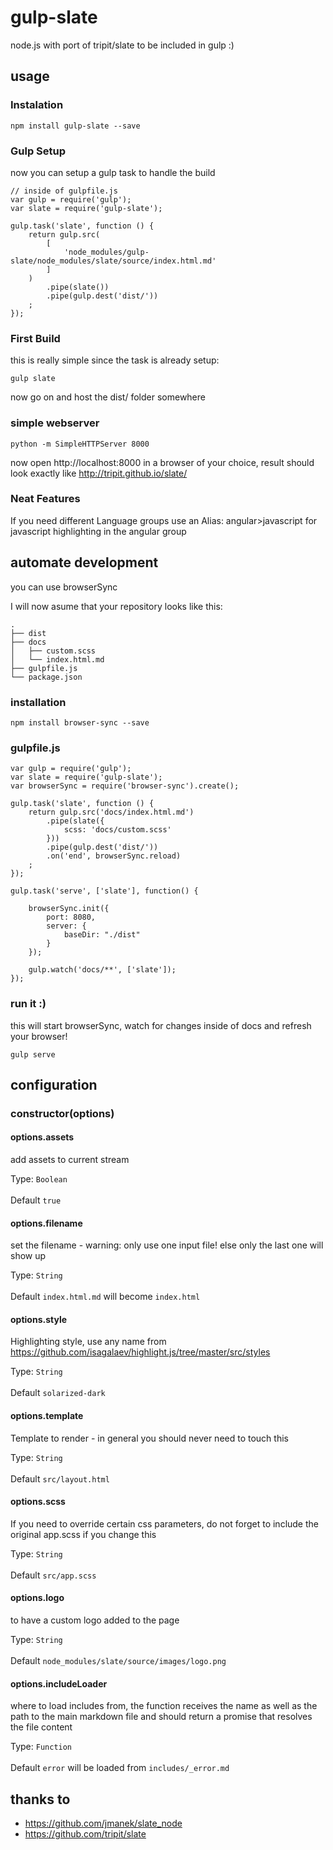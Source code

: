 # gulp-slate

node.js with port of tripit/slate to be included in gulp :)

## usage

### Instalation
```
npm install gulp-slate --save
```

### Gulp Setup

now you can setup a gulp task to handle the build
```
// inside of gulpfile.js
var gulp = require('gulp');
var slate = require('gulp-slate');

gulp.task('slate', function () {
    return gulp.src(
        [
            'node_modules/gulp-slate/node_modules/slate/source/index.html.md'
        ]
    )
        .pipe(slate())
        .pipe(gulp.dest('dist/'))
    ;
});
```

### First Build

this is really simple since the task is already setup:

```
gulp slate
```

now go on and host the dist/ folder somewhere

### simple webserver
```
python -m SimpleHTTPServer 8000
```

now open http://localhost:8000 in a browser of your choice, result should look exactly like http://tripit.github.io/slate/

### Neat Features

If you need different Language groups use an Alias: angular>javascript for javascript highlighting in the angular group

## automate development

you can use browserSync

I will now asume that your repository looks like this:

    .
    ├── dist
    ├── docs
    │   ├── custom.scss
    │   └── index.html.md
    ├── gulpfile.js
    └── package.json

### installation

```
npm install browser-sync --save
```

### gulpfile.js
```
var gulp = require('gulp');
var slate = require('gulp-slate');
var browserSync = require('browser-sync').create();

gulp.task('slate', function () {
    return gulp.src('docs/index.html.md')
        .pipe(slate({
            scss: 'docs/custom.scss'
        }))
        .pipe(gulp.dest('dist/'))
        .on('end', browserSync.reload)
    ;
});

gulp.task('serve', ['slate'], function() {

    browserSync.init({
        port: 8080,
        server: {
            baseDir: "./dist"
        }
    });

    gulp.watch('docs/**', ['slate']);
});

```

### run it :)

this will start browserSync, watch for changes inside of docs and refresh your browser!

```
gulp serve
```

## configuration

### constructor(options)
#### options.assets
add assets to current stream

Type: `Boolean`<br><br>Default `true`

#### options.filename
set the filename - warning: only use one input file! else only the last one will show up

Type: `String`<br><br>Default `index.html.md` will become `index.html`

#### options.style
Highlighting style, use any name from https://github.com/isagalaev/highlight.js/tree/master/src/styles

Type: `String`<br><br>Default `solarized-dark`

#### options.template
Template to render - in general you should never need to touch this

Type: `String`<br><br>Default `src/layout.html`

#### options.scss
If you need to override certain css parameters, do not forget to include the original app.scss if you change this

Type: `String`<br><br>Default `src/app.scss`

#### options.logo
to have a custom logo added to the page

Type: `String`<br><br>Default `node_modules/slate/source/images/logo.png`

#### options.includeLoader
where to load includes from, the function receives the name as well as the
path to the main markdown file and should return a promise that resolves the file content

Type: `Function`<br><br>Default `error` will be loaded from `includes/_error.md`

## thanks to
* https://github.com/jmanek/slate_node
* https://github.com/tripit/slate
